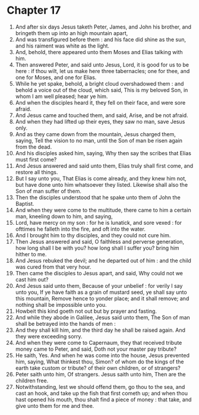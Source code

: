 # Chapter 17

1. And after six days Jesus taketh Peter, James, and John his brother, and bringeth them up into an high mountain apart,
2. And was transfigured before them : and his face did shine as the sun, and his raiment was white as the light.
3. And, behold, there appeared unto them Moses and Elias talking with him.
4. Then answered Peter, and said unto Jesus, Lord, it is good for us to be here : if thou wilt, let us make here three tabernacles; one for thee, and one for Moses, and one for Elias.
5. While he yet spake, behold, a bright cloud overshadowed them : and behold a voice out of the cloud, which said, This is my beloved Son, in whom I am well pleased; hear ye him.
6. And when the disciples heard it, they fell on their face, and were sore afraid.
7. And Jesus came and touched them, and said, Arise, and be not afraid.
8. And when they had lifted up their eyes, they saw no man, save Jesus only.
9. And as they came down from the mountain, Jesus charged them, saying, Tell the vision to no man, until the Son of man be risen again from the dead.
10. And his disciples asked him, saying, Why then say the scribes that Elias must first come?
11. And Jesus answered and said unto them, Elias truly shall first come, and restore all things.
12. But I say unto you, That Elias is come already, and they knew him not, but have done unto him whatsoever they listed. Likewise shall also the Son of man suffer of them.
13. Then the disciples understood that he spake unto them of John the Baptist.
14. And when they were come to the multitude, there came to him a certain man, kneeling down to him, and saying,
15. Lord, have mercy on my son : for he is lunatick, and sore vexed : for ofttimes he falleth into the fire, and oft into the water.
16. And I brought him to thy disciples, and they could not cure him.
17. Then Jesus answered and said, O faithless and perverse generation, how long shall I be with you? how long shall I suffer you? bring him hither to me.
18. And Jesus rebuked the devil; and he departed out of him : and the child was cured from that very hour.
19. Then came the disciples to Jesus apart, and said, Why could not we cast him out?
20. And Jesus said unto them, Because of your unbelief : for verily I say unto you, If ye have faith as a grain of mustard seed, ye shall say unto this mountain, Remove hence to yonder place; and it shall remove; and nothing shall be impossible unto you.
21. Howbeit this kind goeth not out but by prayer and fasting.
22. And while they abode in Galilee, Jesus said unto them, The Son of man shall be betrayed into the hands of men :
23. And they shall kill him, and the third day he shall be raised again. And they were exceeding sorry.
24. And when they were come to Capernaum, they that received tribute money came to Peter, and said, Doth not your master pay tribute?
25. He saith, Yes. And when he was come into the house, Jesus prevented him, saying, What thinkest thou, Simon? of whom do the kings of the earth take custom or tribute? of their own children, or of strangers?
26. Peter saith unto him, Of strangers. Jesus saith unto him, Then are the children free.
27. Notwithstanding, lest we should offend them, go thou to the sea, and cast an hook, and take up the fish that first cometh up; and when thou hast opened his mouth, thou shalt find a piece of money : that take, and give unto them for me and thee.

